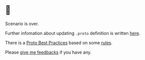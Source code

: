 # 👏

Scenario is over.

Further infomation about updating `.proto` definition is written [here](https://protobuf.dev/overview/#updating-defs).

There is a [Proto Best Practices](https://protobuf.dev/programming-guides/dos-donts/) based on some [rules](https://protobuf.dev/programming-guides/proto3/#updating).

Please [give me feedbacks](https://github.com/tofuchic/killercoda/issues/new) if you have any.
